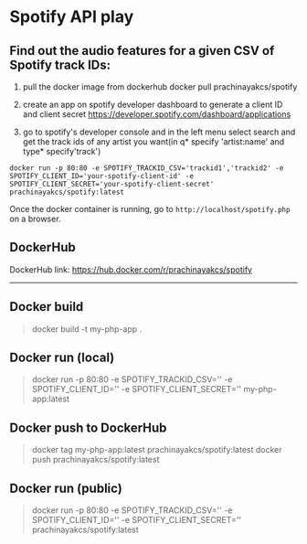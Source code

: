 # Spotify API play

## Find out the audio features for a given CSV of Spotify track IDs:

1. pull the docker image from dockerhub
docker pull prachinayakcs/spotify

2. create an app on spotify developer dashboard  to generate a client ID and client secret 
https://developer.spotify.com/dashboard/applications

3. go to spotify's developer console and in the left menu select search and get the track ids of any artist you want(in q* specify 'artist:name' and type* specify'track')


```
docker run -p 80:80 -e SPOTIFY_TRACKID_CSV='trackid1','trackid2' -e SPOTIFY_CLIENT_ID='your-spotify-client-id' -e SPOTIFY_CLIENT_SECRET='your-spotify-client-secret' prachinayakcs/spotify:latest
```

Once the docker container is running, go to `http://localhost/spotify.php` on a browser.


## DockerHub
DockerHub link: https://hub.docker.com/r/prachinayakcs/spotify

----


## Docker build
> docker build -t my-php-app .

## Docker run (local)
> docker run -p 80:80 -e SPOTIFY_TRACKID_CSV='' -e SPOTIFY_CLIENT_ID='' -e SPOTIFY_CLIENT_SECRET='' my-php-app:latest

## Docker push to DockerHub
> docker tag my-php-app:latest prachinayakcs/spotify:latest
> docker push prachinayakcs/spotify:latest

## Docker run (public)
> docker run -p 80:80 -e SPOTIFY_TRACKID_CSV='' -e SPOTIFY_CLIENT_ID='' -e SPOTIFY_CLIENT_SECRET='' prachinayakcs/spotify:latest

